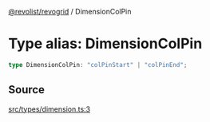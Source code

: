 [@revolist/revogrid](README.md) / DimensionColPin

# Type alias: DimensionColPin

```ts
type DimensionColPin: "colPinStart" | "colPinEnd";
```

## Source

[src/types/dimension.ts:3](https://github.com/revolist/revogrid/blob/ace6403c43f42f0eb026a7e73c0ae179d3a4c66f/src/types/dimension.ts#L3)
